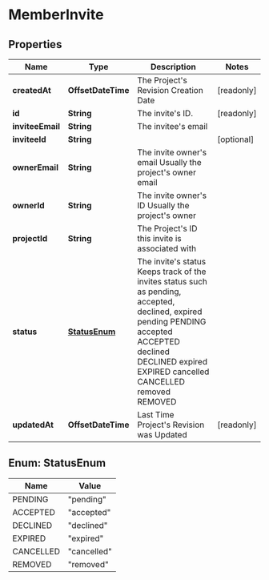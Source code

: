 

# MemberInvite


## Properties

| Name | Type | Description | Notes |
|------------ | ------------- | ------------- | -------------|
|**createdAt** | **OffsetDateTime** | The Project&#39;s Revision Creation Date |  [readonly] |
|**id** | **String** | The invite&#39;s ID. |  [readonly] |
|**inviteeEmail** | **String** | The invitee&#39;s email |  |
|**inviteeId** | **String** |  |  [optional] |
|**ownerEmail** | **String** | The invite owner&#39;s email Usually the project&#39;s owner email |  |
|**ownerId** | **String** | The invite owner&#39;s ID Usually the project&#39;s owner |  |
|**projectId** | **String** | The Project&#39;s ID this invite is associated with |  |
|**status** | [**StatusEnum**](#StatusEnum) | The invite&#39;s status Keeps track of the invites status such as pending, accepted, declined, expired pending PENDING accepted ACCEPTED declined DECLINED expired EXPIRED cancelled CANCELLED removed REMOVED |  |
|**updatedAt** | **OffsetDateTime** | Last Time Project&#39;s Revision was Updated |  [readonly] |



## Enum: StatusEnum

| Name | Value |
|---- | -----|
| PENDING | &quot;pending&quot; |
| ACCEPTED | &quot;accepted&quot; |
| DECLINED | &quot;declined&quot; |
| EXPIRED | &quot;expired&quot; |
| CANCELLED | &quot;cancelled&quot; |
| REMOVED | &quot;removed&quot; |



